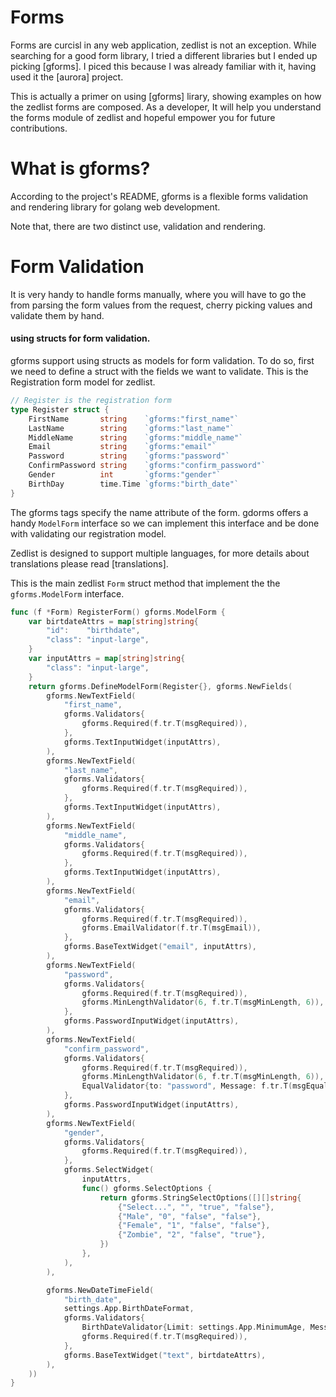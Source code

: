 Forms
=======

Forms are curcisl in any web application, zedlist is not an exception. While searching for a good form library, I tried a different libraries but I ended up picking [gforms]. I piced this because I was already familiar with it, having used it the [aurora] project.

This is actually a primer on using [gforms] lirary, showing examples on how the zedlist forms are composed. As a developer, It will help you understand the forms module of zedlist and hopeful empower you for future contributions.


What is gforms?
=======
According to the project's README, gforms is a flexible forms validation and rendering library for golang web development.

Note that, there are two distinct use, validation and rendering.

Form Validation
======
It is very handy to handle forms manually, where you will have to go the  from parsing the form values from the request, cherry picking values and validate them by hand.

#### using structs for form validation.
gforms support using structs as models for form validation. To do so, first we need to define a struct with the fields we want to validate. This is the  Registration form model for zedlist.

```go
// Register is the registration form
type Register struct {
    FirstName       string    `gforms:"first_name"`
    LastName        string    `gforms:"last_name"`
    MiddleName      string    `gforms:"middle_name"`
    Email           string    `gforms:"email"`
    Password        string    `gforms:"password"`
    ConfirmPassword string    `gforms:"confirm_password"`
    Gender          int       `gforms:"gender"`
    BirthDay        time.Time `gforms:"birth_date"`
}
```

The gforms tags specify the name attribute of the form. gdorms offers a handy `ModelForm`  interface  so we can implement this interface and  be done with validating our registration model.

Zedlist is designed to support multiple languages, for more details about translations please read [translations].

This is the main zedlist `Form` struct  method that implement the the `gforms.ModelForm` interface.

```go
func (f *Form) RegisterForm() gforms.ModelForm {
    var birtdateAttrs = map[string]string{
        "id":    "birthdate",
        "class": "input-large",
    }
    var inputAttrs = map[string]string{
        "class": "input-large",
    }
    return gforms.DefineModelForm(Register{}, gforms.NewFields(
        gforms.NewTextField(
            "first_name",
            gforms.Validators{
                gforms.Required(f.tr.T(msgRequired)),
            },
            gforms.TextInputWidget(inputAttrs),
        ),
        gforms.NewTextField(
            "last_name",
            gforms.Validators{
                gforms.Required(f.tr.T(msgRequired)),
            },
            gforms.TextInputWidget(inputAttrs),
        ),
        gforms.NewTextField(
            "middle_name",
            gforms.Validators{
                gforms.Required(f.tr.T(msgRequired)),
            },
            gforms.TextInputWidget(inputAttrs),
        ),
        gforms.NewTextField(
            "email",
            gforms.Validators{
                gforms.Required(f.tr.T(msgRequired)),
                gforms.EmailValidator(f.tr.T(msgEmail)),
            },
            gforms.BaseTextWidget("email", inputAttrs),
        ),
        gforms.NewTextField(
            "password",
            gforms.Validators{
                gforms.Required(f.tr.T(msgRequired)),
                gforms.MinLengthValidator(6, f.tr.T(msgMinLength, 6)),
            },
            gforms.PasswordInputWidget(inputAttrs),
        ),
        gforms.NewTextField(
            "confirm_password",
            gforms.Validators{
                gforms.Required(f.tr.T(msgRequired)),
                gforms.MinLengthValidator(6, f.tr.T(msgMinLength, 6)),
                EqualValidator{to: "password", Message: f.tr.T(msgEqual)},
            },
            gforms.PasswordInputWidget(inputAttrs),
        ),
        gforms.NewTextField(
            "gender",
            gforms.Validators{
                gforms.Required(f.tr.T(msgRequired)),
            },
            gforms.SelectWidget(
                inputAttrs,
                func() gforms.SelectOptions {
                    return gforms.StringSelectOptions([][]string{
                        {"Select...", "", "true", "false"},
                        {"Male", "0", "false", "false"},
                        {"Female", "1", "false", "false"},
                        {"Zombie", "2", "false", "true"},
                    })
                },
            ),
        ),

        gforms.NewDateTimeField(
            "birth_date",
            settings.App.BirthDateFormat,
            gforms.Validators{
                BirthDateValidator{Limit: settings.App.MinimumAge, Message: f.tr.T(msgAge, settings.App.MinimumAge)},
                gforms.Required(f.tr.T(msgRequired)),
            },
            gforms.BaseTextWidget("text", birtdateAttrs),
        ),
    ))
}
```
